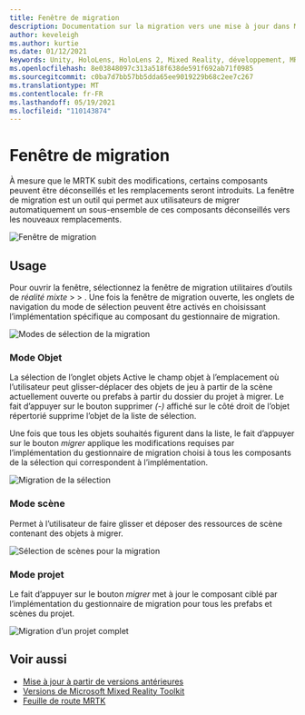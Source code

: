 ```yaml
---
title: Fenêtre de migration
description: Documentation sur la migration vers une mise à jour dans MRTK
author: keveleigh
ms.author: kurtie
ms.date: 01/12/2021
keywords: Unity, HoloLens, HoloLens 2, Mixed Reality, développement, MRTK
ms.openlocfilehash: 8e03848097c313a518f638de591f692ab71f0985
ms.sourcegitcommit: c0ba7d7bb57bb5dda65ee9019229b68c2ee7c267
ms.translationtype: MT
ms.contentlocale: fr-FR
ms.lasthandoff: 05/19/2021
ms.locfileid: "110143874"
---
```

# <a name="migration-window"></a>Fenêtre de migration

À mesure que le MRTK subit des modifications, certains composants peuvent être déconseillés et les remplacements seront introduits.
La fenêtre de migration est un outil qui permet aux utilisateurs de migrer automatiquement un sous-ensemble de ces composants déconseillés vers les nouveaux remplacements.

![Fenêtre de migration](../images/migration-window/MRTK_Migration_Window.png)

## <a name="usage"></a>Usage

Pour ouvrir la fenêtre, sélectionnez la fenêtre de migration utilitaires d’outils de *réalité mixte*  >    >  . Une fois la fenêtre de migration ouverte, les onglets de navigation du mode de sélection peuvent être activés en choisissant l’implémentation spécifique au composant du gestionnaire de migration.  

![Modes de sélection de la migration](../images/migration-window/MRTK_Migration_Modes.png)

### <a name="object-mode"></a>Mode Objet

La sélection de l’onglet objets Active le champ objet à l’emplacement où l’utilisateur peut glisser-déplacer des objets de jeu à partir de la scène actuellement ouverte ou prefabs à partir du dossier du projet à migrer.
Le fait d’appuyer sur le bouton supprimer *(-)* affiché sur le côté droit de l’objet répertorié supprime l’objet de la liste de sélection.

Une fois que tous les objets souhaités figurent dans la liste, le fait d’appuyer sur le bouton *migrer* applique les modifications requises par l’implémentation du gestionnaire de migration choisi à tous les composants de la sélection qui correspondent à l’implémentation.

![Migration de la sélection](../images/migration-window/MRTK_Object_Migration.png)

### <a name="scene-mode"></a>Mode scène

Permet à l’utilisateur de faire glisser et déposer des ressources de scène contenant des objets à migrer.

![Sélection de scènes pour la migration](../images/migration-window/MRTK_Scene_Selection.png)

### <a name="project-mode"></a>Mode projet

Le fait d’appuyer sur le bouton *migrer* met à jour le composant ciblé par l’implémentation du gestionnaire de migration pour tous les prefabs et scènes du projet.

![Migration d’un projet complet](../images/migration-window/MRTK_Project_Migration.png)

## <a name="see-also"></a>Voir aussi

- [Mise à jour à partir de versions antérieures](../../updates-deployment/updating.md)
- [Versions de Microsoft Mixed Reality Toolkit](../../release-notes/mrtk-26-release-notes.md)
- [Feuille de route MRTK](../../roadmap.md)
